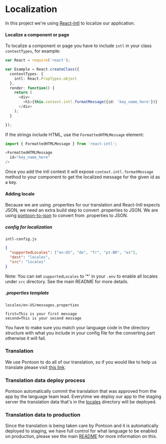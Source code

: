 # Localization

In this project we're using [React-Intl](https://github.com/yahoo/react-intl) to localize our application.

#### Localize a component or page

To localize a component or page you have to include `intl` in your class `contextTypes`, for example:

``` typescript
var React = require('react');

var Example = React.createClass({
  contextTypes: {
    intl: React.PropTypes.object
  },
  render: function() {
    return (
      <div>
        <h1>{this.context.intl.formatMessage({id: 'key_name_here'})}
      </div>
    );
  }

});
```

If the strings include HTML, use the `FormattedHTMLMessage` element:

``` typescript
import { FormattedHTMLMessage } from 'react-intl';

<FormattedHTMLMessage
  id="key_name_here"
/>
```

Once you add the intl context it will expose `context.intl.formatMessage` method to your component to get the localized message for the given id as a key.

#### Adding locale
Because we are using .properties for our translation and React-Intl expects JSON, we need an extra build step to convert .properties to JSON.
We are using [pontoon-to-json](https://www.npmjs.com/package/pontoon-to-json) to convert from .properties to JSON.

##### config for localization

`intl-config.js`
``` json
{
  "supportedLocales": ["en-US", "de", "fr", "pt-BR", "es"],
  "dest": "locales",
  "src": "locales"
}
```
Note: You can set `supportedLocales` to '*' in your `.env` to enable all locales under `src` directory.
See the main README for more details.

##### .properties template

`locales/en-US/messages.properties`
``` properties
first=This is your first message
second=This is your second message
```

You have to make sure you match your language code in the directory structure with what you include in your config file for the converting part otherwise it will fail.

### Translation

We use Pontoon to do all of our translation, so if you would like to help us translate please visit [this link](https://pontoon.mozilla.org/).

### Translation data deploy process
Pontoon automatically commit the translation that was approved from the app by the language team lead. Everytime we deploy our app to
the staging server the translation data that's in the [locales](./locales) directory will be deployed.

### Translation data to production

Since the translation is being taken care by Pontoon and it is automatically deployed to staging, we have full control for what language to be enabled on production, please see the main [README](./README.md) for more information on this.
